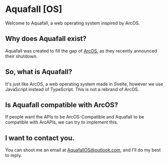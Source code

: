 # Aquafall [OS]  
  
Welcome to Aquafall, a web operating system inspired by ArcOS.    
  
## Why does Aquafall exist?  
  
Aquafall was created to fill the gap of [ArcOS](https://github.com/IzK-ArcOS), as they recently announced their shutdown.

## So, what is Aquafall?
  
It's just like ArcOS, a web operating system made in Svelte, however we use JavaScript instead of TypeScript. This is not a rebrand of ArcOS.  

## Is Aquafall compatible with ArcOS?  
  
If people want the APIs to be ArcOS-Compatible and Aquafall to be compatible with ArcAPIs, we can try to implement this.

## I want to contact you.

You can shoot me an email at [AquafallOS@outlook.com](mailto:aquafallos@outlook.com), and I'll do my best to reply.
